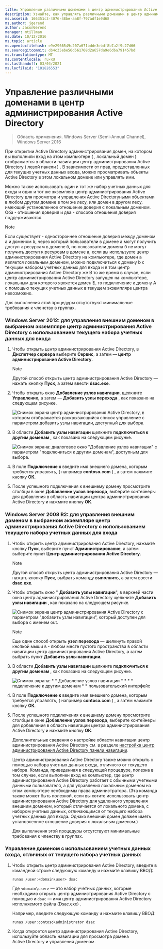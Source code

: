 ```yaml
---
title: Управление различными доменами в центр администрирования Active Directory
description: Узнайте, как управлять различными доменами в центр администрирования Active Directory.
ms.assetid: 166351c3-4076-48be-aa8f-797adf1e9d68
ms.author: jgerend
author: JasonGerend
manager: mtillman
ms.date: 10/12/2016
ms.topic: article
ms.openlocfilehash: e9e2966549c207a671bdde3ebdf8b7a2f9c27d66
ms.sourcegitcommit: db4c35ebe56d561768d2a657da9e6d6a791457bd
ms.translationtype: MT
ms.contentlocale: ru-RU
ms.lasthandoff: 03/04/2021
ms.locfileid: "101826553"
---
```

# <a name="manage-different-domains-in-active-directory-administrative-center"></a>Управление различными доменами в центр администрирования Active Directory

>Область применения. Windows Server (Semi-Annual Channel), Windows Server 2016

  При открытии Active Directory администрирования домен, на котором вы выполнили вход на этом компьютере \( , локальный домен \) отображается в области навигации центр администрирования Active Directory \( левой панели \) . В зависимости от прав, предоставленных для текущих учетных данных входа, можно просматривать объекты Active Directory в этом локальном домене или управлять ими.

 Можно также использовать один и тот же набор учетных данных для входа и один и тот же экземпляр центр администрирования Active Directory для просмотра и управления Active Directoryными объектами в любом другом домене в том же лесу, или домен в другом лесу, имеющий установленное отношение доверия с локальным доменом. Оба \- отношения доверия и два \- способа отношения доверия поддерживаются.

> [!NOTE]
>  Если существует \- одностороннее отношение доверия между доменом a и доменом b, через который пользователи в домене a могут получить доступ к ресурсам в домене б, но пользователи домена б не могут получить доступ к ресурсам в домене а, если вы используете центр администрирования Active Directory на компьютере, где домен a является локальным доменом, можно подключиться к домену b с текущим набором учетных данных для входа и в том центр администрирования Active Directory же В то же время в случае, если центр администрирования Active Directory запущен на компьютере, локальным для которого является домен Б, то подключение к домену А с помощью текущих учетных данных в текущем экземпляре центра невозможно.

 Для выполнения этой процедуры отсутствуют минимальные требования к членству в группах.

### <a name="windows-server-2012-to-manage-a-foreign-domain-in-the-selected-instance-of-active-directory-administrative-center-using-the-current-set-of-logon-credentials"></a>Windows Server 2012: для управления внешним доменом в выбранном экземпляре центр администрирования Active Directory с использованием текущего набора учетных данных для входа

1.  Чтобы открыть центр администрирования Active Directory, в **Диспетчер сервера** выберите **Сервис**, а затем — **центр администрирования Active Directory**.

    > [!NOTE]
    >  Другой способ открыть центр администрирования Active Directory — нажать кнопку **Пуск**, а затем ввести **dsac.exe**.

2.  Чтобы открыть окно **Добавление узлов навигации**, щелкните **Управление**, а затем — **Добавить узлы перехода** , как показано на следующем рисунке.

     ![Снимок экрана центр администрирования Active Directory, в котором отображается раскрывающийся список управление с параметром добавить узлы навигации, доступный для выбора.](media/ADDS_ADACAddNavNode.gif)

3.  В области **Добавить узлы навигации** щелкните **подключиться к другим доменам** , как показано на следующем рисунке.

     ![Снимок экрана: диалоговое окно "Добавление узлов навигации" с параметром "подключиться к другим доменам", доступным для выбора.](media/ADDS_ADACConnectToDomain.gif)

4.  В поле **Подключение к** введите имя внешнего домена, которым требуется управлять, \( например **contoso.com** \) , а затем нажмите кнопку **ОК**.

5.  После успешного подключения к внешнему домену просмотрите столбцы в окне **Добавление узлов перехода**, выберите контейнеры для добавления в область навигации центра администрирования Active Directory и нажмите кнопку **ОК**.

### <a name="windows-server-2008-r2-to-manage-a-foreign-domain-in-the-selected-instance-of-active-directory-administrative-center-using-the-current-set-of-logon-credentials"></a>Windows Server 2008 R2: для управления внешним доменом в выбранном экземпляре центр администрирования Active Directory с использованием текущего набора учетных данных для входа

1. Чтобы открыть центр администрирования Active Directory, нажмите кнопку **Пуск**, выберите пункт **Администрирование**, а затем выберите пункт **Центр администрирования Active Directory**.

   > [!NOTE]
   >  Другой способ открыть центр администрирования Active Directory — нажать кнопку **Пуск**, выбрать команду **выполнить**, а затем ввести **dsac.exe**.

2. Чтобы открыть окно " **Добавить узлы навигации**", в верхней части окна центр администрирования Active Directory щелкните **Добавить узлы навигации** , как показано на следующем рисунке.

    ![Снимок экрана центр администрирования Active Directory с параметром "добавить узлы навигации", который доступен для выбора с именем out.](media/click_add_nav_nodes.gif)

   > [!NOTE]
   >  Еще один способ открыть **узел перехода** — щелкнуть правой кнопкой мыши в \- любом месте пустого пространства в области навигации центр администрирования Active Directory, а затем выбрать пункт **Добавить узлы навигации**.

3. В области **Добавить узлы навигации** щелкните **подключиться к другим доменам** , как показано на следующем рисунке.

    ![Снимок экрана: * * Добавление узлов навигации * * * * подключение к другим доменам * * пользовательский интерфейс](media/add_nav_nodes.gif)

4. В поле **Подключение к** введите имя внешнего домена, которым требуется управлять, \( например **contoso.com** \) , а затем нажмите кнопку **ОК**.

5. После успешного подключения к внешнему домену просмотрите столбцы в окне **Добавление узлов перехода**, выберите контейнеры для добавления в область навигации центра администрирования Active Directory и нажмите кнопку **ОК**.

   Дополнительные сведения о настройке области навигации центр администрирования Active Directory см. в разделе [настройка центр администрирования Active Directory панели навигации](customize-the-active-directory-administrative-center-navigation-pane.md).

   Центр администрирования Active Directory также можно открыть с помощью набора учетных данных входа, отличного от текущего набора. Команда, приведенная в следующей процедуре, полезна в том случае, если выполнен вход на компьютер, где центр администрирования Active Directory работает с обычными учетными данными пользователя, а для управления локальным доменом на этом компьютере необходимы права администратора. \(Эта команда также может быть полезной, если вы хотите использовать центр администрирования Active Directory для удаленного управления внешним доменом, который отличается от локального домена, с набором учетных данных, отличающимся от текущего набора учетных данных для входа. Однако внешний домен должен иметь установленное отношение доверия с локальным доменом.\)

   Для выполнения этой процедуры отсутствуют минимальные требования к членству в группах.

### <a name="to-manage-a-domain-using-logon-credentials-that-are-different-from-the-current-set-of-logon-credentials"></a>Управление доменом с использованием учетных данных входа, отличных от текущего набора учетных данных

1.  Чтобы открыть центр администрирования Active Directory, введите в командной строке следующую команду и нажмите клавишу ВВОД:

     `runas /user:<domain\user> dsac`

     Где `<domain\user>` — это набор учетных данных, которые необходимо открыть центр администрирования Active Directory с помощью и `dsac` — имя центр администрирования Active Directory исполняемого файла \(Dsac.exe\) .

     Например, введите следующую команду и нажмите клавишу ВВОД:

     `runas /user:contoso\administrator dsac`

2.  Когда откроется центр администрирования Active Directory, используйте область навигации для просмотра домена Active Directory и управления доменом.



